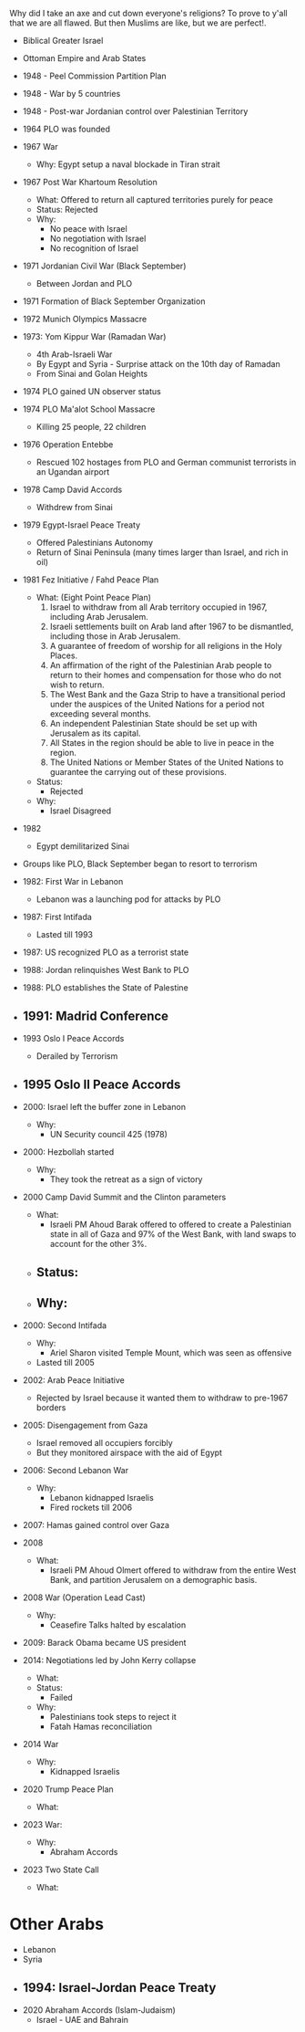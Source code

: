 
Why did I take an axe and cut down everyone's religions?
To prove to y'all that we are all flawed.
But then Muslims are like, but we are perfect!.

- Biblical Greater Israel
- Ottoman Empire and Arab States

- 1948 - Peel Commission Partition Plan
- 1948 - War by 5 countries
- 1948 - Post-war Jordanian control over Palestinian Territory

- 1964 PLO was founded

- 1967 War
	- Why: Egypt setup a naval blockade in Tiran strait
- 1967 Post War Khartoum Resolution
	- What: Offered to return all captured territories purely for peace
	- Status: Rejected
	- Why:
		- No peace with Israel
		- No negotiation with Israel
		- No recognition of Israel

- 1971 Jordanian Civil War (Black September)
	- Between Jordan and PLO
- 1971 Formation of Black September Organization
- 1972 Munich Olympics Massacre 

- 1973: Yom Kippur War (Ramadan War)
	- 4th Arab-Israeli War
	- By Egypt and Syria - Surprise attack on the 10th day of Ramadan
	- From Sinai and Golan Heights

- 1974 PLO gained UN observer status
- 1974 PLO Ma'alot School Massacre
	- Killing 25 people, 22 children

- 1976 Operation Entebbe
	- Rescued 102 hostages from PLO and German communist terrorists in an Ugandan airport

- 1978 Camp David Accords
	- Withdrew from Sinai

- 1979 Egypt-Israel Peace Treaty
	- Offered Palestinians Autonomy
	- Return of Sinai Peninsula (many times larger than Israel, and rich in oil)

- 1981 Fez Initiative / Fahd Peace Plan
	- What: (Eight Point Peace Plan)
		1. Israel to withdraw from all Arab territory occupied in 1967, including Arab Jerusalem.
		2. Israeli settlements built on Arab land after 1967 to be dismantled, including those in Arab Jerusalem.
		3. A guarantee of freedom of worship for all religions in the Holy Places.
		4. An affirmation of the right of the Palestinian Arab people to return to their homes and compensation for those who do not wish to return.
		5. The West Bank and the Gaza Strip to have a transitional period under the auspices of the United Nations for a period not exceeding several months.
		6. An independent Palestinian State should be set up with Jerusalem as its capital.
		7. All States in the region should be able to live in peace in the region.
		8. The United Nations or Member States of the United Nations to guarantee the carrying out of these provisions.
	- Status:
		- Rejected
	- Why:
		- Israel Disagreed

- 1982
	- Egypt demilitarized Sinai

- Groups like PLO, Black September began to resort to terrorism

- 1982: First War in Lebanon
	- Lebanon was a launching pod for attacks by PLO

- 1987: First Intifada
	- Lasted till 1993

- 1987: US recognized PLO as a terrorist state

- 1988: Jordan relinquishes West Bank to PLO
- 1988: PLO establishes the State of Palestine

- 1991: Madrid Conference
	- 

- 1993 Oslo I Peace Accords
	- Derailed by Terrorism
- 1995 Oslo II Peace Accords
	- 

- 2000: Israel left the buffer zone in Lebanon
	- Why:
		- UN Security council 425 (1978)
- 2000: Hezbollah started
	- Why:
		- They took the retreat as a sign of victory

- 2000 Camp David Summit and the Clinton parameters
	- What:
		- Israeli PM Ahoud Barak offered to offered to create a Palestinian state in all of Gaza and 97% of the West Bank, with land swaps to account for the other 3%.
	- Status:
		- 
	- Why:
		- 
- 2000: Second Intifada
	- Why:
		- Ariel Sharon visited Temple Mount, which was seen as offensive
	- Lasted till 2005

- 2002: Arab Peace Initiative
	- Rejected by Israel because it wanted them to withdraw to pre-1967 borders

- 2005: Disengagement from Gaza
	- Israel removed all occupiers forcibly
	- But they monitored airspace with the aid of Egypt

- 2006: Second Lebanon War
	- Why:
		- Lebanon kidnapped Israelis
		- Fired rockets till 2006

- 2007: Hamas gained control over Gaza

- 2008
	- What:
		- Israeli PM Ahoud Olmert offered to withdraw from the entire West Bank, and partition Jerusalem on a demographic basis.
- 2008 War (Operation Lead Cast)
	- Why:
		- Ceasefire Talks halted by escalation

- 2009: Barack Obama became US president

- 2014: Negotiations led by John Kerry collapse
	- What:
	- Status:
		- Failed
	- Why:
		- Palestinians took steps to reject it
		- Fatah Hamas reconciliation
- 2014 War
	- Why:
		- Kidnapped Israelis

- 2020 Trump Peace Plan
	- What:

- 2023 War:
	- Why:
		- Abraham Accords
- 2023 Two State Call
	- What:




# Other Arabs

- Lebanon
- Syria
- 1994: Israel-Jordan Peace Treaty
	- 
- 2020 Abraham Accords (Islam-Judaism)
	- Israel - UAE and Bahrain
